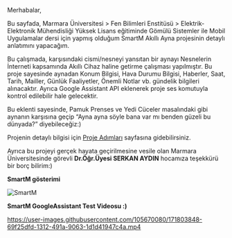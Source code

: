 Merhabalar,

Bu sayfada, Marmara Üniversitesi > Fen Bilimleri Enstitüsü > Elektrik-Elektronik Mühendisliği Yüksek Lisans eğitiminde Gömülü Sistemler ile Mobil Uygulamalar dersi için yapmış olduğum SmartM Akıllı Ayna projesinin detaylı anlatımını yapacağım.

Bu çalışmada, karşısındaki cismi/nesneyi yansıtan bir aynayı Nesnelerin İnterneti kapsamında Akıllı Cihaz haline getirme çalışması yapılmıştır. Bu proje sayesinde aynadan Konum Bilgisi, Hava Durumu Bilgisi, Haberler, Saat, Tarih, Mailler, Günlük Faaliyetler, Önemli Notlar vb. gündelik bilgileri alınacaktır. Ayrıca Google Assistant API eklenerek proje ses komutuyla kontrol edilebilir hale gelecektir.

Bu eklenti sayesinde, Pamuk Prenses ve Yedi Cüceler masalındaki gibi aynanın karşısına geçip “Ayna ayna söyle bana var mı benden güzeli bu dünyada?” diyebileceğiz:)

Projenin detaylı bilgisi için [Proje Adımları](https://github.com/kayaemre134220003/SmartM/wiki/SmartM-UYGULAMA-ADIMLARI)  sayfasına gidebilirsiniz.

Ayrıca bu projeyi gerçek hayata geçirilmesine vesile olan Marmara Üniversitesinde görevli **Dr.Öğr.Üyesi SERKAN AYDIN** hocamıza teşekkürü bir borç bilirim:)

**SmartM gösterimi**

![SmartM](https://user-images.githubusercontent.com/105670080/171802624-b4e0d884-d42b-44a3-8ac9-c514488d7565.jpg)


**SmartM GoogleAssistant Test Videosu :)**

https://user-images.githubusercontent.com/105670080/171803848-69f25dfd-1312-491a-9063-1d1d41947c4a.mp4
